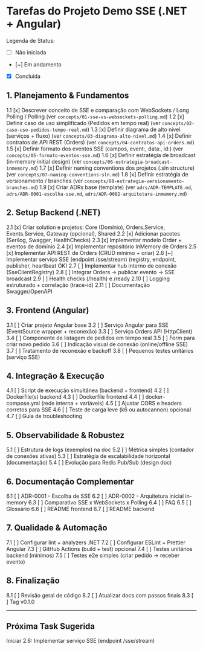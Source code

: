 # Tarefas do Projeto Demo SSE (.NET + Angular)

Legenda de Status:
- [ ] Não iniciada
- [~] Em andamento
- [x] Concluída

## 1. Planejamento & Fundamentos
1.1 [x] Descrever conceito de SSE e comparação com WebSockets / Long Polling / Polling (ver `concepts/01-sse-vs-websockets-polling.md`)
1.2 [x] Definir caso de uso simplificado (Pedidos em tempo real) (ver `concepts/02-caso-uso-pedidos-tempo-real.md`)
1.3 [x] Definir diagrama de alto nível (serviços + fluxo) (ver `concepts/03-diagrama-alto-nivel.md`)
1.4 [x] Definir contratos de API REST (Orders) (ver `concepts/04-contratos-api-orders.md`)
1.5 [x] Definir formato dos eventos SSE (campos, event:, data:, id:) (ver `concepts/05-formato-eventos-sse.md`)
1.6 [x] Definir estratégia de broadcast (in-memory initial design) (ver `concepts/06-estrategia-broadcast-inmemory.md`)
1.7 [x] Definir naming conventions dos projetos (.sln structure) (ver `concepts/07-naming-conventions-sln.md`)
1.8 [x] Definir estratégia de versionamento / branches (ver `concepts/08-estrategia-versionamento-branches.md`)
1.9 [x] Criar ADRs base (template) (ver `adrs/ADR-TEMPLATE.md`, `adrs/ADR-0001-escolha-sse.md`, `adrs/ADR-0002-arquitetura-inmemory.md`)

## 2. Setup Backend (.NET)
2.1 [x] Criar solution e projetos: Core (Domínio), Orders.Service, Events.Service, Gateway (opcional), Shared
2.2 [x] Adicionar pacotes (Serilog, Swagger, HealthChecks)
2.3 [x] Implementar modelo Order + eventos de domínio
2.4 [x] Implementar repositório InMemory de Orders
2.5 [x] Implementar API REST de Orders (CRUD mínimo + criar)
2.6 [~] Implementar serviço SSE (endpoint /sse/stream) (registry, endpoint, publisher, heartbeat OK)
2.7 [ ] Implementar hub interno de conexão (SseClientRegistry)
2.8 [ ] Integrar Orders -> publicar evento -> SSE broadcast
2.9 [ ] Health checks (/health) e /ready
2.10 [ ] Logging estruturado + correlação (trace-id)
2.11 [ ] Documentação Swagger/OpenAPI

## 3. Frontend (Angular)
3.1 [ ] Criar projeto Angular base
3.2 [ ] Serviço Angular para SSE (EventSource wrapper + reconexão)
3.3 [ ] Serviço Orders API (HttpClient)
3.4 [ ] Componente de listagem de pedidos em tempo real
3.5 [ ] Form para criar novo pedido
3.6 [ ] Indicação visual de conexão (online/offline SSE)
3.7 [ ] Tratamento de reconexão e backoff
3.8 [ ] Pequenos testes unitários (serviço SSE)

## 4. Integração & Execução
4.1 [ ] Script de execução simultânea (backend + frontend)
4.2 [ ] Dockerfile(s) backend
4.3 [ ] Dockerfile frontend
4.4 [ ] docker-compose.yml (rede interna + variáveis)
4.5 [ ] Ajustar CORS e headers corretos para SSE
4.6 [ ] Teste de carga leve (k6 ou autocannon) opcional
4.7 [ ] Guia de troubleshooting

## 5. Observabilidade & Robustez
5.1 [ ] Estrutura de logs (exemplos) na doc
5.2 [ ] Métrica simples (contador de conexões ativas)
5.3 [ ] Estratégia de escalabilidade horizontal (documentação)
5.4 [ ] Evolução para Redis Pub/Sub (design doc)

## 6. Documentação Complementar
6.1 [ ] ADR-0001 - Escolha de SSE
6.2 [ ] ADR-0002 - Arquitetura inicial in-memory
6.3 [ ] Comparativo SSE x WebSockets x Polling
6.4 [ ] FAQ
6.5 [ ] Glossário
6.6 [ ] README frontend
6.7 [ ] README backend

## 7. Qualidade & Automação
7.1 [ ] Configurar lint + analyzers .NET
7.2 [ ] Configurar ESLint + Prettier Angular
7.3 [ ] GitHub Actions (build + test) opcional
7.4 [ ] Testes unitários backend (mínimos)
7.5 [ ] Testes e2e simples (criar pedido -> receber evento)

## 8. Finalização
8.1 [ ] Revisão geral de código
8.2 [ ] Atualizar docs com passos finais
8.3 [ ] Tag v0.1.0

---

## Próxima Task Sugerida
Iniciar 2.6: Implementar serviço SSE (endpoint /sse/stream)
